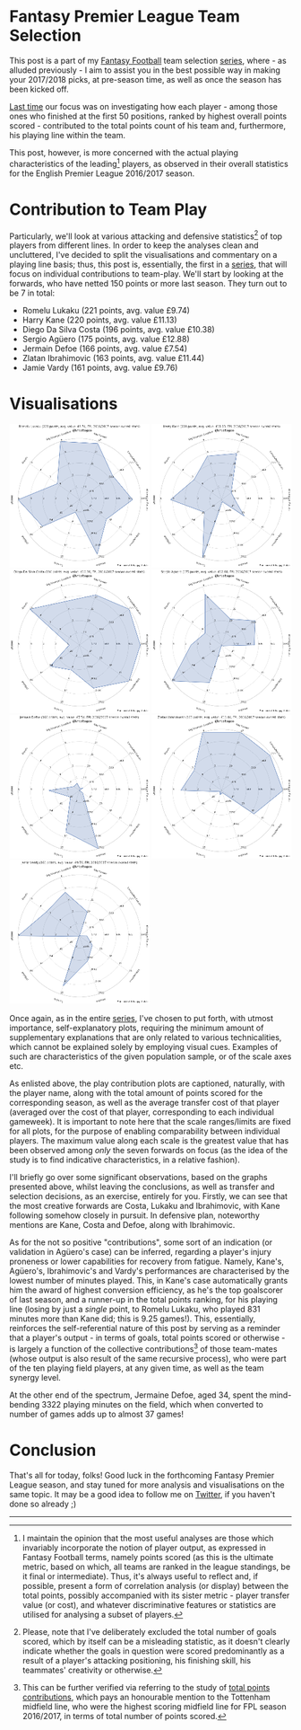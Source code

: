 
# Fantasy Premier League Team Selection

This post is a part of my [Fantasy Football][fepl_section] team selection [series][fepl_selection_series], where - as alluded previously - I aim to assist you in the best possible way in making your 2017/2018 picks, at pre-season time, as well as once the season has been kicked off.

[Last time][fepl_tp_contribution] our focus was on investigating how each player - among those ones who finished at the first 50 positions, ranked by highest overall points scored - contributed to the total points count of his team and, furthermore, his playing line within the team.

This post, however, is more concerned with the actual playing characteristics of the leading[^by_total_points] players, as observed in their overall statistics for the English Premier League 2016/2017 season.

[^by_total_points]: I maintain the opinion that the most useful analyses are those which invariably incorporate the notion of player output, as expressed in Fantasy Football terms, namely points scored (as this is the ultimate metric, based on which, all teams are ranked in the league standings, be it final or intermediate). Thus, it's always useful to reflect and, if possible, present a form of correlation analysis (or display) between the total points, possibly accompanied with its sister metric - player transfer value (or cost), and whatever discriminative features or statistics are utilised for analysing a subset of players.

# Contribution to Team Play

Particularly, we'll look at various attacking and defensive statistics[^scored_goals_excluded] of top players from different lines. In order to keep the analyses clean and uncluttered, I've decided to split the visualisations and commentary on a playing line basis; thus, this post is, essentially, the first in a [series][team_play_contributions_series], that will focus on individual contributions to team-play. We'll start by looking at the forwards, who have netted 150 points or more last season. They turn out to be 7 in total:

- Romelu Lukaku (221 points, avg. value £9.74)
- Harry Kane (220 points, avg. value £11.13)
- Diego Da Silva Costa (196 points, avg. value £10.38)
- Sergio Agüero (175 points, avg. value £12.88)
- Jermain Defoe (166 points, avg. value £7.54)
- Zlatan Ibrahimovic (163 points, avg. value £11.44)
- Jamie Vardy (161 points, avg. value £9.76)

[^scored_goals_excluded]: Please, note that I've deliberately excluded the total number of goals scored, which by itself can be a misleading statistic, as it doesn't clearly indicate whether the goals in question were scored predominantly as a result of a player's attacking positioning, his finishing skill, his teammates' creativity or otherwise.

# Visualisations

<a href="/uploads/fepl_play_contributions/Romelu_Lukaku.png" target="_blank"><img src="/uploads/fepl_play_contributions/Romelu_Lukaku_250x256.png" alt="Romelu Lukaku (221 points, avg. value £9.74)"></a>
<a href="/uploads/fepl_play_contributions/Harry_Kane.png" ><img src="/uploads/fepl_play_contributions/Harry_Kane_250x256.png" alt="Harry Kane (220 points, avg. value £11.13)"></a>
<a href="/uploads/fepl_play_contributions/Diego_Da_Silva_Costa.png"><img src="/uploads/fepl_play_contributions/Diego_Da_Silva_Costa_250x256.png" alt="Diego Da Silva Costa (196 points, avg. value £10.38)"></a>
<a href="/uploads/fepl_play_contributions/Sergio_Aguero.png"><img src="/uploads/fepl_play_contributions/Sergio_Aguero_250x256.png" alt="Sergio Agüero (175 points, avg. value £12.88)"></a>
<a href="/uploads/fepl_play_contributions/Jermain_Defoe.png"><img src="/uploads/fepl_play_contributions/Jermain_Defoe_250x256.png" alt="Jermain Defoe (166 points, avg. value £7.54)"></a>
<a href="/uploads/fepl_play_contributions/Zlatan_Ibrahimovic.png"><img src="/uploads/fepl_play_contributions/Zlatan_Ibrahimovic_250x256.png" alt="Zlatan Ibrahimovic (163 points, avg. value £11.44)"></a>
<a href="/uploads/fepl_play_contributions/Jamie_Vardy.png"><img src="/uploads/fepl_play_contributions/Jamie_Vardy_250x256.png" alt="Jamie Vardy (161 points, avg. value £9.76)"></a>

Once again, as in the entire [series][fepl_selection_series], I've chosen to put forth, with utmost importance, self-explanatory plots, requiring the minimum amount of supplementary explanations that are only related to various technicalities, which cannot be explained solely by employing visual cues. Examples of such are characteristics of the given population sample, or of the scale axes etc.

As enlisted above, the play contribution plots are captioned, naturally, with the player name, along with the
total amount of points scored for the corresponding season, as well as the average transfer cost of that player (averaged over the cost of that player, corresponding to each individual gameweek). It is important to note here that the scale ranges/limits are fixed for all plots, for the purpose of enabling comparability between individual players. The maximum value along each scale is the greatest value that has been observed among _only_ the seven forwards on focus (as the idea of the study is to find indicative characteristics, in a relative fashion).

I'll briefly go over some significant observations, based on the graphs presented above, whilst leaving the conclusions, as well as transfer and selection decisions, as an exercise, entirely for you. Firstly, we can see that the most creative forwards are Costa, Lukaku and Ibrahimovic, with Kane following somehow closely in pursuit. In defensive plan, noteworthy mentions are Kane, Costa and Defoe, along with Ibrahimovic.

As for the not so positive "contributions", some sort of an indication (or validation in Agüero's case) can be inferred, regarding a player's injury proneness or lower capabilities for recovery from fatigue. Namely, Kane's, Agüero's, Ibrahimovic's and Vardy's performances are characterised by the lowest number of minutes played. This, in Kane's case automatically grants him the award of highest conversion efficiency, as he's the top goalscorer of last season, and a runner-up in the total points ranking, for his playing line (losing by just a _single_ point, to Romelu Lukaku, who played 831 minutes more than Kane did; this is 9.25 games!). This, essentially, reinforces the self-referential nature of this post by serving as a reminder that a player's output - in terms of goals, total points scored or otherwise - is largely a function of the collective contributions[^playing_line_contributions] of those team-mates (whose output is also result of the same recursive process), who were part of the ten playing field players, at any given time, as well as the team synergy level.

[^interceptions]: The _interceptions_ metric has been particularly defined to include the total number of clearances, blocks and interceptions, for a given player.

[^playing_line_contributions]: This can be further verified via referring to the study of [total points contributions][fepl_tp_contribution], which pays an honourable mention to the Tottenham midfield line, who were the highest scoring midfield line for FPL season 2016/2017, in terms of total number of points scored.

At the other end of the spectrum, Jermaine Defoe, aged 34, spent the mind-bending 3322 playing minutes on the field, which when converted to number of games adds up to almost 37 games!

# Conclusion

That's all for today, folks! Good luck in the forthcoming Fantasy Premier League season, and stay tuned for more analysis and visualisations on the same topic. It may be a good idea to follow me on [Twitter][twitter], if you haven't done so already ;)


[fepl_selection_series]: /tagged/fpl-selection
[team_play_contributions_series]: /tagged/team-play-contributions
[fepl_section]: /tagged/fantasy-football
[fepl_tp_contribution]: /fantasy_football_total_points_contributions_for_season_2016_2017.html
[twitter]: https://twitter.com/hristogeo


---

